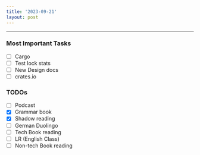```yaml
---
title: '2023-09-21'
layout: post
---
```


---

### Most Important Tasks

- [ ] Cargo
- [ ] Test lock stats
- [ ] New Design docs
- [ ] crates.io

### TODOs

- [ ] Podcast
- [x] Grammar book
- [x] Shadow reading
- [ ] German Duolingo
- [ ] Tech Book reading
- [ ] LR (English Class)
- [ ] Non-tech Book reading
